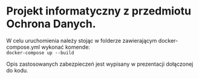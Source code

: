 
# Projekt informatyczny z przedmiotu Ochrona Danych.

W celu uruchomienia należy stojąc w folderze zawierającym docker-compose.yml wykonać komende:  
`docker-compose up --build`

Opis zastosowanych zabezpieczeń jest wypisany w prezentacji dołączonej do kodu.
